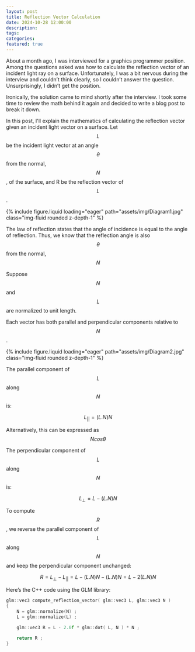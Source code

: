 ```yaml
---
layout: post
title: Reflection Vector Calculation
date: 2024-10-28 12:00:00
description:
tags:
categories:
featured: true
---
```



About a month ago, I was interviewed for a graphics programmer position. Among the questions asked was how to calculate the reflection vector of an incident light ray on a surface. Unfortunately, I was a bit nervous during the interview and couldn’t think clearly, so I couldn’t answer the question. Unsurprisingly, I didn’t get the position.

Ironically, the solution came to mind shortly after the interview. I took some time to review the math behind it again and decided to write a blog post to break it down.


In this post, I'll explain the mathematics of calculating the reflection vector given an incident light vector on a surface. Let $$L$$ be the incident light vector at an angle $$\theta$$ from the normal, $$N$$, of the surface, and R be the reflection vector of $$L$$. 

<div class="row mt-3">
    <div class="col-sm mt-3 mt-md-0">
        {% include figure.liquid loading="eager" path="assets/img/Diagram1.jpg" class="img-fluid rounded z-depth-1" %}
    </div>
</div>

The law of reflection states that the angle of incidence is equal to the angle of reflection. Thus, we know that the reflection angle is also $$\theta$$ from the normal, $$N$$

Suppose $$N$$ and $$L$$ are normalized to unit length.


Each vector has both parallel and perpendicular components relative to $$N$$. 

<div class="row mt-3">
    <div class="col-sm mt-3 mt-md-0">
        {% include figure.liquid loading="eager" path="assets/img/Diagram2.jpg" class="img-fluid rounded z-depth-1" %}
    </div>
</div>

The parallel component of $$L$$ along $$N$$ is: 

$$
L_{||} = (L.N)N
$$

Alternatively, this can be expressed as $$N cos \theta$$

The perpendicular component of $$L$$ along $$N$$ is: 

$$
L_⊥ = L - (L.N)N
$$


To compute $$R$$, we reverse the parallel component of $$L$$ along $$N$$ and keep the perpendicular component unchanged:

$$
R = L_⊥ - L_{||} 
= L - (L.N)N - (L.N)N 
= L - 2 (L.N)N
$$


Here’s the C++ code using the GLM library:


```c++
glm::vec3 compute_reflection_vector( glm::vec3 L, glm::vec3 N )
{
    N = glm::normalize(N) ;
    L = glm::normalize(L) ;

    glm::vec3 R = L - 2.0f * glm::dot( L, N ) * N ;

    return R ;
}
```
